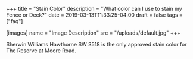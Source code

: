 +++
title = "Stain Color"
description = "What color can I use to stain my Fence or Deck?"
date = 2019-03-13T11:33:25-04:00
draft = false
tags = ["faq"]

[images]
name = "Image Description"
src = "/uploads/default.jpg"
+++


Sherwin Williams Hawthorne SW 3518 is the only approved stain color for The Reserve at Moore Road.